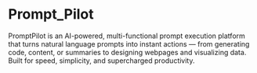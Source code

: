 # Prompt_Pilot
PromptPilot is an AI-powered, multi-functional prompt execution platform that turns natural language prompts into instant actions — from generating code, content, or summaries to designing webpages and visualizing data.  Built for speed, simplicity, and supercharged productivity.
